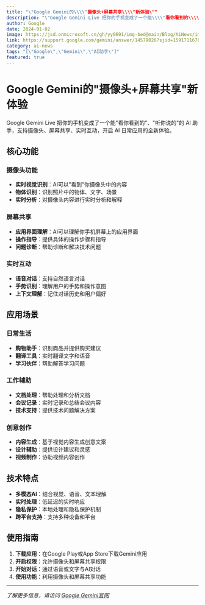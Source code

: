 ```yaml
---
title: "\"Google Gemini的\\\\"摄像头+屏幕共享\\\\"新体验\""
description: "\"Google Gemini Live 把你的手机变成了一个能\\\\"看你看到的\\\\"、\\\\"听你说的\\\\"的 AI 助手，支持摄像头、屏幕共享、实时互动，开启 AI 日常应用的全新体验。\""
author: Google
date: 2024-01-02
image: https://jsd.onmicrosoft.cn/gh/yy0691/img-bed@main/Blog/AiNews/img_v3_02lb_9f8142f5-abd8-4a44-8e75-c9cc27852d4g.jpg
link: https://support.google.com/gemini/answer/14579026?sjid=15917116769005255122-NA
category: ai-news
tags: "[\"Google\",\"Gemini\",\"AI助手\"]"
featured: true
---
```






# Google Gemini的"摄像头+屏幕共享"新体验

Google Gemini Live 把你的手机变成了一个能"看你看到的"、"听你说的"的 AI 助手，支持摄像头、屏幕共享、实时互动，开启 AI 日常应用的全新体验。

## 核心功能

### 摄像头功能
- **实时视觉识别**：AI可以"看到"你摄像头中的内容
- **物体识别**：识别照片中的物体、文字、场景
- **实时分析**：对摄像头内容进行实时分析和解释

### 屏幕共享
- **应用界面理解**：AI可以理解你手机屏幕上的应用界面
- **操作指导**：提供具体的操作步骤和指导
- **问题诊断**：帮助诊断和解决技术问题

### 实时互动
- **语音对话**：支持自然语言对话
- **手势识别**：理解用户的手势和操作意图
- **上下文理解**：记住对话历史和用户偏好

## 应用场景

### 日常生活
- **购物助手**：识别商品并提供购买建议
- **翻译工具**：实时翻译文字和语音
- **学习伙伴**：帮助解答学习问题

### 工作辅助
- **文档处理**：帮助处理和分析文档
- **会议记录**：实时记录和总结会议内容
- **技术支持**：提供技术问题解决方案

### 创意创作
- **内容生成**：基于视觉内容生成创意文案
- **设计辅助**：提供设计建议和灵感
- **视频制作**：协助视频内容创作

## 技术特点

- **多模态AI**：结合视觉、语音、文本理解
- **实时处理**：低延迟的实时响应
- **隐私保护**：本地处理和隐私保护机制
- **跨平台支持**：支持多种设备和平台

## 使用指南

1. **下载应用**：在Google Play或App Store下载Gemini应用
2. **开启权限**：允许摄像头和屏幕共享权限
3. **开始对话**：通过语音或文字与AI对话
4. **使用功能**：利用摄像头和屏幕共享功能

---

*了解更多信息，请访问 [Google Gemini官网](https://support.google.com/gemini/answer/14579026)*